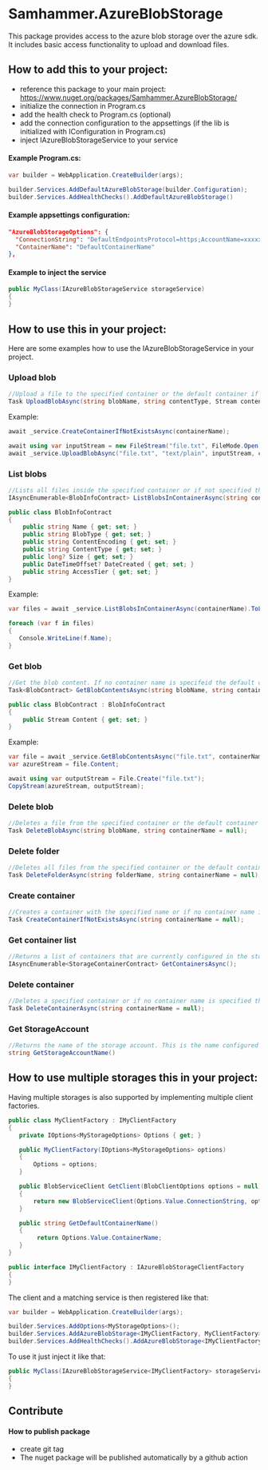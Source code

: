 ﻿# Samhammer.AzureBlobStorage

This package provides access to the azure blob storage over the azure sdk. It includes basic access functionality to upload and download files.

## How to add this to your project:
- reference this package to your main project: https://www.nuget.org/packages/Samhammer.AzureBlobStorage/
- initialize the connection in Program.cs
- add the health check to Program.cs (optional)
- add the connection configuration to the appsettings (if the lib is initialized with IConfiguration in Program.cs)
- inject IAzureBlobStorageService to your service

#### Example Program.cs:
```csharp
var builder = WebApplication.CreateBuilder(args);

builder.Services.AddDefaultAzureBlobStorage(builder.Configuration);
builder.Services.AddHealthChecks().AddDefaultAzureBlobStorage()
```

#### Example appsettings configuration:
```json
"AzureBlobStorageOptions": {
  "ConnectionString": "DefaultEndpointsProtocol=https;AccountName=xxxxxx;AccountKey=xxxxxx;EndpointSuffix=core.windows.net",
  "ContainerName": "DefaultContainerName"
},
```

#### Example to inject the service
```csharp
public MyClass(IAzureBlobStorageService storageService)
{
}
```

## How to use this in your project:
Here are some examples how to use the IAzureBlobStorageService in your project.

### Upload blob
```csharp
//Upload a file to the specified container or the default container if not specified and to root if no folder name is specified.
Task UploadBlobAsync(string blobName, string contentType, Stream content, string containerName = null, string folderName = null);
```

Example:
```csharp
await _service.CreateContainerIfNotExistsAsync(containerName);

await using var inputStream = new FileStream("file.txt", FileMode.Open, FileAccess.Read);
await _service.UploadBlobAsync("file.txt", "text/plain", inputStream, containerName);
```

### List blobs
```csharp
//Lists all files inside the specified container or if not specified the default container. Lists files inside of a folder if folder name is specified.
IAsyncEnumerable<BlobInfoContract> ListBlobsInContainerAsync(string containerName = null, string folderName = null);

public class BlobInfoContract
{
    public string Name { get; set; }
    public string BlobType { get; set; }
    public string ContentEncoding { get; set; }
    public string ContentType { get; set; }
    public long? Size { get; set; }
    public DateTimeOffset? DateCreated { get; set; }
    public string AccessTier { get; set; }
}
```

Example:
```csharp
var files = await _service.ListBlobsInContainerAsync(containerName).ToListAsync(); // with nuget package System.Linq.Async

foreach (var f in files)
{
   Console.WriteLine(f.Name);
}
```

### Get blob
```csharp
//Get the blob content. If no container name is specifeid the default container is used.
Task<BlobContract> GetBlobContentsAsync(string blobName, string containerName = null);

public class BlobContract : BlobInfoContract
{
    public Stream Content { get; set; }
}
```

Example:
```csharp
var file = await _service.GetBlobContentsAsync("file.txt", containerName);
var azureStream = file.Content;

await using var outputStream = File.Create("file.txt");
CopyStream(azureStream, outputStream);
```

### Delete blob
```csharp
//Deletes a file from the specified container or the default container if not specified.
Task DeleteBlobAsync(string blobName, string containerName = null);
```

### Delete folder
```csharp
//Deletes all files from the specified container or the default container if not specified inside of a specific folder.
Task DeleteFolderAsync(string folderName, string containerName = null);
```

### Create container
```csharp
//Creates a container with the specified name or if no container name is specified the default container.
Task CreateContainerIfNotExistsAsync(string containerName = null);
```

### Get container list
```csharp
//Returns a list of containers that are currently configured in the storage account
IAsyncEnumerable<StorageContainerContract> GetContainersAsync();
```

### Delete container
```csharp
//Deletes a specified container or if no container name is specified the default container.
Task DeleteContainerAsync(string containerName = null);
```

### Get StorageAccount
```csharp
//Returns the name of the storage account. This is the name configured in the connection string.
string GetStorageAccountName()
```

## How to use multiple storages this in your project:
Having multiple storages is also supported by implementing multiple client factories.

```csharp
public class MyClientFactory : IMyClientFactory
{
   private IOptions<MyStorageOptions> Options { get; }

   public MyClientFactory(IOptions<MyStorageOptions> options)
   {
       Options = options;
   }

   public BlobServiceClient GetClient(BlobClientOptions options = null)
   {
       return new BlobServiceClient(Options.Value.ConnectionString, options);
   }

   public string GetDefaultContainerName()
   {
        return Options.Value.ContainerName;
   }
}

public interface IMyClientFactory : IAzureBlobStorageClientFactory
{
}
```
The client and a matching service is then registered like that:

```csharp
var builder = WebApplication.CreateBuilder(args);

builder.Services.AddOptions<MyStorageOptions>();
builder.Services.AddAzureBlobStorage<IMyClientFactory, MyClientFactory>(builder.Configuration);
builder.Services.AddHealthChecks().AddAzureBlobStorage<IMyClientFactory>()
```

To use it just inject it like that:

```csharp
public MyClass(IAzureBlobStorageService<IMyClientFactory> storageService)
{
}
```


## Contribute

#### How to publish package
- create git tag
- The nuget package will be published automatically by a github action
